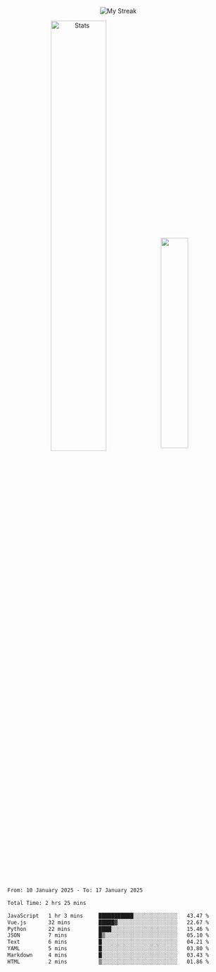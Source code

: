 <p align="center">
<picture>
  <source media="(prefers-color-scheme: dark)" srcset="http://github-readme-streak-stats.herokuapp.com?user=semolik&theme=dark&hide_border=true&background=DD272700">
  <img alt="My Streak" src="http://github-readme-streak-stats.herokuapp.com?user=semolik&hide_border=true">
</picture>
</p>
<div align="center">
  <picture>
    <source media="(prefers-color-scheme: dark)" srcset="https://github-readme-stats.vercel.app/api?username=semolik&show_icons=true&bg_color=DD272700&hide_border=true&theme=dark">
        <img alt="Stats" src="https://github-readme-stats.vercel.app/api?username=semolik&show_icons=true&bg_color=DD272700&hide_border=true" width="50%" >
  </picture>
  <sup>
  <picture>
  <source media="(prefers-color-scheme: dark)" srcset="https://github-readme-stats.vercel.app/api/top-langs/?username=semolik&layout=compact&hide_border=true&bg_color=DD272700&theme=dark">
  <img src="https://github-readme-stats.vercel.app/api/top-langs/?username=semolik&layout=compact&hide_border=true" width="35%" />
  </picture>
  </sup>
</div>
<!--START_SECTION:waka-->

```txt
From: 10 January 2025 - To: 17 January 2025

Total Time: 2 hrs 25 mins

JavaScript   1 hr 3 mins     ███████████░░░░░░░░░░░░░░   43.47 %
Vue.js       32 mins         █████▓░░░░░░░░░░░░░░░░░░░   22.67 %
Python       22 mins         ████░░░░░░░░░░░░░░░░░░░░░   15.46 %
JSON         7 mins          █▒░░░░░░░░░░░░░░░░░░░░░░░   05.10 %
Text         6 mins          █░░░░░░░░░░░░░░░░░░░░░░░░   04.21 %
YAML         5 mins          █░░░░░░░░░░░░░░░░░░░░░░░░   03.80 %
Markdown     4 mins          █░░░░░░░░░░░░░░░░░░░░░░░░   03.43 %
HTML         2 mins          ▒░░░░░░░░░░░░░░░░░░░░░░░░   01.86 %
```

<!--END_SECTION:waka-->

